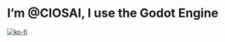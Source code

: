 # I’m @CIOSAI, I use the Godot Engine

[![ko-fi](https://ko-fi.com/img/githubbutton_sm.svg)](https://ko-fi.com/U7U4GDAK2)
